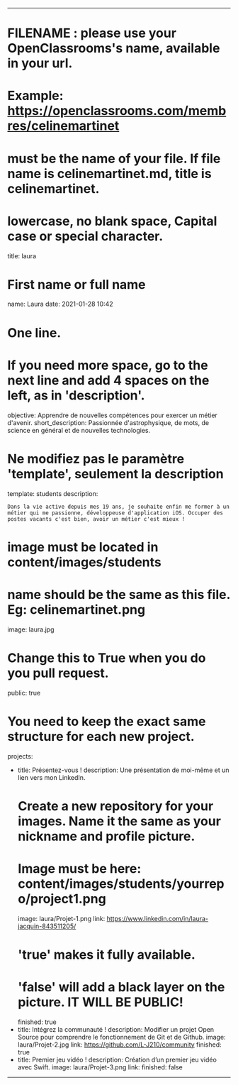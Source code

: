 ---

# FILENAME : please use your OpenClassrooms's name, available in your url.
# Example: https://openclassrooms.com/membres/celinemartinet
# must be the name of your file. If file name is celinemartinet.md, title is celinemartinet.
# lowercase, no blank space, Capital case or special character.
title: laura

# First name or full name
name: Laura
date: 2021-01-28 10:42

# One line.
# If you need more space, go to the next line and add 4 spaces on the left, as in 'description'.
objective: Apprendre de nouvelles compétences pour exercer un métier d'avenir.
short_description: Passionnée d'astrophysique, de mots, de science en général et de nouvelles technologies.

# Ne modifiez pas le paramètre 'template', seulement la description
template: students
description:

    Dans la vie active depuis mes 19 ans, je souhaite enfin me former à un métier qui me passionne, développeuse d'application iOS. Occuper des postes vacants c'est bien, avoir un métier c'est mieux !

      

# image must be located in content/images/students
# name should be the same as this file. Eg: celinemartinet.png
image: laura.jpg

# Change this to True when you do you pull request.
public: true

# You need to keep the exact same structure for each new project.
projects:
  - title: Présentez-vous !
    description: Une présentation de moi-même et un lien vers mon LinkedIn.
    # Create a new repository for your images. Name it the same as your nickname and profile picture.
    # Image must be here: content/images/students/yourrepo/project1.png
    image: laura/Projet-1.png
    link: https://www.linkedin.com/in/laura-jacquin-843511205/
    # 'true' makes it fully available.
    # 'false' will add a black layer on the picture. IT WILL BE PUBLIC!
    finished: true
  - title: Intégrez la communauté !
    description: Modifier un projet Open Source pour comprendre le fonctionnement de Git et de Github. 
    image: laura/Projet-2.jpg
    link: https://github.com/L-J210/community
    finished: true
  - title: Premier jeu vidéo !
    description: Création d’un premier jeu vidéo avec Swift.
    image: laura/Projet-3.png
    link: 
    finished: false
---